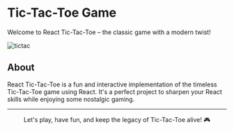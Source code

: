 # Tic-Tac-Toe Game

Welcome to React Tic-Tac-Toe – the classic game with a modern twist!


  ![tictac](https://github.com/charith-codex/tic-tac-toe-game/assets/131009269/15243095-334c-4788-933e-f3b897341a22)


## About

React Tic-Tac-Toe is a fun and interactive implementation of the timeless Tic-Tac-Toe game using React. It's a perfect project to sharpen your React skills while enjoying some nostalgic gaming.

---

<p align="center">
  Let's play, have fun, and keep the legacy of Tic-Tac-Toe alive! 🎮
</p>
